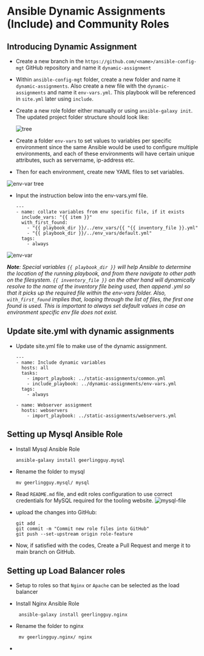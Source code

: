 # Ansible Dynamic Assignments (Include) and Community Roles

## Introducing Dynamic Assignment

- Create a new branch in the `https://github.com/<name>/ansible-config-mgt` GitHub repository and name it `dynamic-assignment`
- Within `ansible-config-mgt` folder, create a new folder and name it `dynamic-assignments`. Also create a new file with the `dynamic-assignments` and name it `env-vars.yml`. 
This playbook will be referenced in `site.yml` later using `include`.
- Create a new role folder either manually or using `ansible-galaxy init`. The updated project folder structure should look like:

  ![tree](https://user-images.githubusercontent.com/30922643/115919656-09f14a80-a471-11eb-91b8-763a5f974b09.PNG)

- Create a folder `env-vars` to set values to variables per specific environment since the same Ansible would be used to configure multiple environments, and each of these environments will have certain unique attributes, such as servername, ip-address etc.
- Then for each environment, create new YAML files to set variables. 

![env-var tree](https://user-images.githubusercontent.com/30922643/115921530-84bb6500-a473-11eb-9378-6572ab4c4ecf.PNG)

- Input the instruction below into the env-vars.yml file.

      ---
      - name: collate variables from env specific file, if it exists
        include_vars: "{{ item }}"
        with_first_found:
          - "{{ playbook_dir }}/../env_vars/{{ "{{ inventory_file }}.yml"
          - "{{ playbook_dir }}/../env_vars/default.yml"
        tags:
          - always

![env-var ](https://user-images.githubusercontent.com/30922643/115923380-0dd39b80-a476-11eb-937e-a7f1040f296a.PNG)

***Note**: Special variables `{{ playbook_dir }}` will help Ansible to determine the location of the running playbook, and from there navigate to other path on the filesystem. `{{ inventory_file }}` on the other hand will dynamically resolve to the name of the inventory file being used, then append .yml so that it picks up the required file within the env-vars folder.
Also, `with_first_found` implies that, looping through the list of files, the first one found is used. This is important to always set default values in case an environment specific env file does not exist.*

## Update site.yml with dynamic assignments

- Update site.yml file to make use of the dynamic assignment.

      ---
      - name: Include dynamic variables 
        hosts: all
        tasks:
          - import_playbook: ../static-assignments/common.yml 
          - include_playbook: ../dynamic-assignments/env-vars.yml
        tags:
          - always

      - name: Webserver assignment
        hosts: webservers
          - import_playbook: ../static-assignments/webservers.yml

## Setting up Mysql Ansible Role

- Install Mysql Ansible Role 

      ansible-galaxy install geerlingguy.mysql 
      
- Rename the folder to mysql

      mv geerlingguy.mysql/ mysql
      
- Read `README.md` file, and edit roles configuration to use correct credentials for MySQL required for the tooling website.
 ![mysql-file](https://user-images.githubusercontent.com/30922643/115928087-7b36fa80-a47d-11eb-8a65-9dc4e9f26693.PNG)

- upload the changes into GitHub:

      git add .
      git commit -m "Commit new role files into GitHub"
      git push --set-upstream origin role-feature
 
 - Now, if satisfied with the codes, Create a Pull Request and merge it to main branch on GitHub.

## Setting up Load Balancer roles

- Setup to roles so that `Nginx` or `Apache` can be selected as the load balancer
- Install Nginx Ansible Role

       ansible-galaxy install geerlingguy.nginx

- Rename the folder to nginx

       mv geerlingguy.nginx/ nginx
       
- 

    

